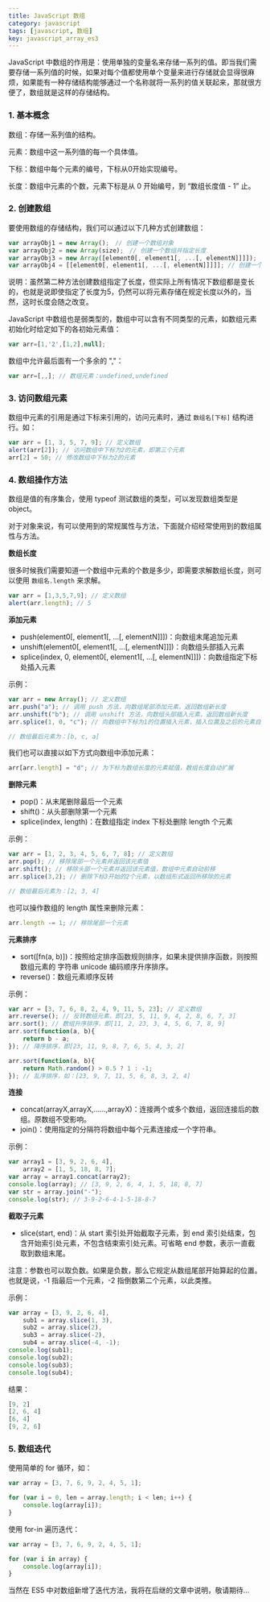 ```yaml
---
title: JavaScript 数组
category: javascript
tags: [javascript, 数组]
key: javascript_array_es3
---
```


JavaScript 中数组的作用是：使用单独的变量名来存储一系列的值。即当我们需要存储一系列值的时候，如果对每个值都使用单个变量来进行存储就会显得很麻烦，如果能有一种存储结构能够通过一个名称就将一系列的值关联起来，那就很方便了，数组就是这样的存储结构。

### 1. 基本概念 ###

数组：存储一系列值的结构。

元素：数组中这一系列值的每一个具体值。

下标：数组中每个元素的编号，下标从0开始实现编号。

长度：数组中元素的个数，元素下标是从 0 开始编号，到 “数组长度值 - 1” 止。

### 2. 创建数组 ###

要使用数组的存储结构，我们可以通过以下几种方式创建数组：

```javascript
var arrayObj1 = new Array();　// 创建一个数组对象
var arrayObj2 = new Array(size);　// 创建一个数组并指定长度	
var arrayObj3 = new Array([element0[, element1[, ...[, elementN]]]]);　// 创建一个数组并赋值	
var arrayObj4 = [[element0[, element1[, ...[, elementN]]]]]; // 创建一个数组并赋值的简写，注意这里最外层的中括号不可省略。
```

说明：虽然第二种方法创建数组指定了长度，但实际上所有情况下数组都是变长的，也就是说即使指定了长度为5，仍然可以将元素存储在规定长度以外的，当然，这时长度会随之改变。

JavaScript 中数组也是弱类型的，数组中可以含有不同类型的元素，如数组元素初始化时给定如下的各初始元素值：

```javascript
var arr=[1,'2',[1,2],null];
```

数组中允许最后面有一个多余的 ","：

```javascript
var arr=[,,]; // 数组元素：undefined,undefined
```

### 3. 访问数组元素 ###

数组中元素的引用是通过下标来引用的，访问元素时，通过 `数组名[下标]` 结构进行。如：

```javascript
var arr = [1, 3, 5, 7, 9]; // 定义数组
alert(arr[2]); // 访问数组中下标为2的元素，即第三个元素
arr[2] = 50; // 修改数组中下标为2的元素
```

### 4. 数组操作方法 ###

数组是值的有序集合，使用 typeof 测试数组的类型，可以发现数组类型是 object。

对于对象来说，有可以使用到的常规属性与方法，下面就介绍经常使用到的数组属性与方法。

**数组长度**

很多时候我们需要知道一个数组中元素的个数是多少，即需要求解数组长度，则可以使用 `数组名.length` 来求解。

```javascript
var arr = [1,3,5,7,9]; // 定义数组
alert(arr.length); // 5
```

**添加元素**

*	push(element0[, element1[, ...[, elementN]]])：向数组末尾追加元素
*	unshift(element0[, element1[, ...[, elementN]]])：向数组头部插入元素
*	splice(index, 0, element0[, element1[, ...[, elementN]]])：向数组指定下标处插入元素

示例：

```javascript
var arr = new Array(); // 定义数组
arr.push("a"); // 调用 push 方法，向数组尾部添加元素，返回数组新长度
arr.unshift("b"); // 调用 unshift 方法，向数组头部插入元素，返回数组新长度
arr.splice(1, 0, "c"); // 向数组中下标为1的位置插入元素，插入位置及之后的元素自动后移

// 数组最后元素为：[b, c, a]
```

我们也可以直接以如下方式向数组中添加元素：

```javascript
arr[arr.length] = "d"; // 为下标为数组长度的元素赋值，数组长度自动扩展
```

**删除元素**

*	pop()：从末尾删除最后一个元素
*	shift()：从头部删除第一个元素
*	splice(index, length)：在数组指定 index 下标处删除 length 个元素

示例：

```javascript
var arr = [1, 2, 3, 4, 5, 6, 7, 8]; // 定义数组
arr.pop(); // 移除尾部一个元素并返回该元素值
arr.shift(); // 移除头部一个元素并返回该元素值，数组中元素自动前移
arr.splice(3,2); // 删除下标3开始的2个元素，以数组形式返回所移除的元素

// 数组最后元素为：[2, 3, 4]
```

也可以操作数组的 length 属性来删除元素：
	
```javascript
arr.length -= 1; // 移除尾部一个元素
```

**元素排序**

*	sort([fn(a, b)])：按照给定排序函数规则排序，如果未提供排序函数，则按照数组元素的 字符串 unicode 编码顺序升序排序。
*	reverse()：数组元素顺序反转

示例：

```javascript
var arr = [3, 7, 6, 8, 2, 4, 9, 11, 5, 23]; // 定义数组
arr.reverse(); // 反转数组元素，即[23, 5, 11, 9, 4, 2, 8, 6, 7, 3]
arr.sort(); // 数组升序排序，即[11, 2, 23, 3, 4, 5, 6, 7, 8, 9]
arr.sort(function(a, b){
    return b - a;
}); // 降序排序，即[23, 11, 9, 8, 7, 6, 5, 4, 3, 2]

arr.sort(function(a, b){
    return Math.random() > 0.5 ? 1 : -1;
}); // 乱序排序，如：[23, 9, 7, 11, 5, 6, 8, 3, 2, 4]
```

**连接**

*	concat(arrayX,arrayX,......,arrayX)：连接两个或多个数组，返回连接后的数组。原数组不受影响。
*	join()：使用指定的分隔符将数组中每个元素连接成一个字符串。

示例：

```javascript
var array1 = [3, 9, 2, 6, 4],
	array2 = [1, 5, 18, 8, 7];
var array = array1.concat(array2);
console.log(array); // [3, 9, 2, 6, 4, 1, 5, 18, 8, 7]
var str = array.join("-");
console.log(str); // 3-9-2-6-4-1-5-18-8-7
```

**截取子元素**

*	slice(start, end)：从 start 索引处开始截取子元素，到 end 索引处结束，包含开始索引处元素，不包含结束索引处元素。可省略 end 参数，表示一直截取到数组末尾。

注意：参数也可以取负数。如果是负数，那么它规定从数组尾部开始算起的位置。也就是说，-1 指最后一个元素，-2 指倒数第二个元素，以此类推。

示例：

```javascript
var array = [3, 9, 2, 6, 4],
	sub1 = array.slice(1, 3),
	sub2 = array.slice(2),
	sub3 = array.slice(-2),
	sub4 = array.slice(-4, -1);
console.log(sub1);
console.log(sub2);
console.log(sub3);
console.log(sub4);
```

结果：

```javascript
[9, 2]
[2, 6, 4]
[6, 4]
[9, 2, 6]
```

### 5. 数组迭代 ###

使用简单的 for 循环，如：

```javascript
var array = [3, 7, 6, 9, 2, 4, 5, 1];

for (var i = 0, len = array.length; i < len; i++) {
	console.log(array[i]);
}
```

使用 for-in 遍历迭代：

```javascript
var array = [3, 7, 6, 9, 2, 4, 5, 1];

for (var i in array) {
	console.log(array[i]);
}
```

当然在 ES5 中对数组新增了迭代方法，我将在后继的文章中说明，敬请期待...